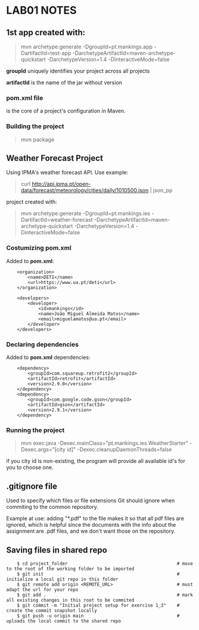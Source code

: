 # LAB01 NOTES

## 1st app created with:
> mvn archetype:generate -DgroupId=pt.mankings.app -DartifactId=test-app -DarchetypeArtifactId=maven-archetype-quickstart -DarchetypeVersion=1.4 -DinteractiveMode=false

**groupId** uniquely identifies your project across all projects

**artifactId** is the name of the jar without version


### pom.xml file
is the core of a project's configuration in Maven.


### Building the project
> mvn package

## Weather Forecast Project
Using IPMA's weather forecast API. Use example:
> curl http://api.ipma.pt/open-data/forecast/meteorology/cities/daily/1010500.json | json_pp

project created with:
> mvn archetype:generate -DgroupId=pt.mankings.ies -DartifactId=weather-forecast -DarchetypeArtifactId=maven-archetype-quickstart -DarchetypeVersion=1.4 -DinteractiveMode=false

### Costumizing pom.xml
Added to **pom.xml**:
```
    <organization>
        <name>DETI</name>
        <url>https://www.ua.pt/deti</url>
    </organization>

    <developers>
        <developer>
            <id>mankings</id>
            <name>João Miguel Almeida Matos</name>
            <email>miguelamatos@ua.pt</email>
        </developer>
    </developers>
```

### Declaring dependencies
Added to **pom.xml** dependencies:
```
    <dependency>
        <groupId>com.squareup.retrofit2</groupId>
        <artifactId>retrofit</artifactId>
        <version>2.9.0</version>
    </dependency>
    <dependency>
        <groupId>com.google.code.gson</groupId>
        <artifactId>gson</artifactId>
        <version>2.9.1</version>
    </dependency>
```

### Running the project
> mvn exec:java -Dexec.mainClass="pt.mankings.ies.WeatherStarter" -Dexec.args="[city id]" -Dexec.cleanupDaemonThreads=false

if you city id is non-existing, the program will provide all available id's for you to choose one.

## .gitignore file
Used to specify which files or file extensions Git should ignore when commiting to the common repository.

Example at use: adding "*.pdf" to the file makes it so that all pdf files are ignored, which is helpful since the documents with the info about the assignment are .pdf files, and we don't want those on the repository.

## Saving files in shared repo
```
    $ cd project_folder                                         # move to the root of the working folder to be imported
    $ git init                                                  # initialize a local git repo in this folder
    $ git remote add origin <REMOTE_URL>                        # must adapt the url for your repo
    $ git add .                                                 # mark all existing changes in this root to be commited
    $ git commit -m "Initial project setup for exercise 1_3"    # create the commit snapshot locally
    $ git push -u origin main                                   # uploads the local commit to the shared repo
```
